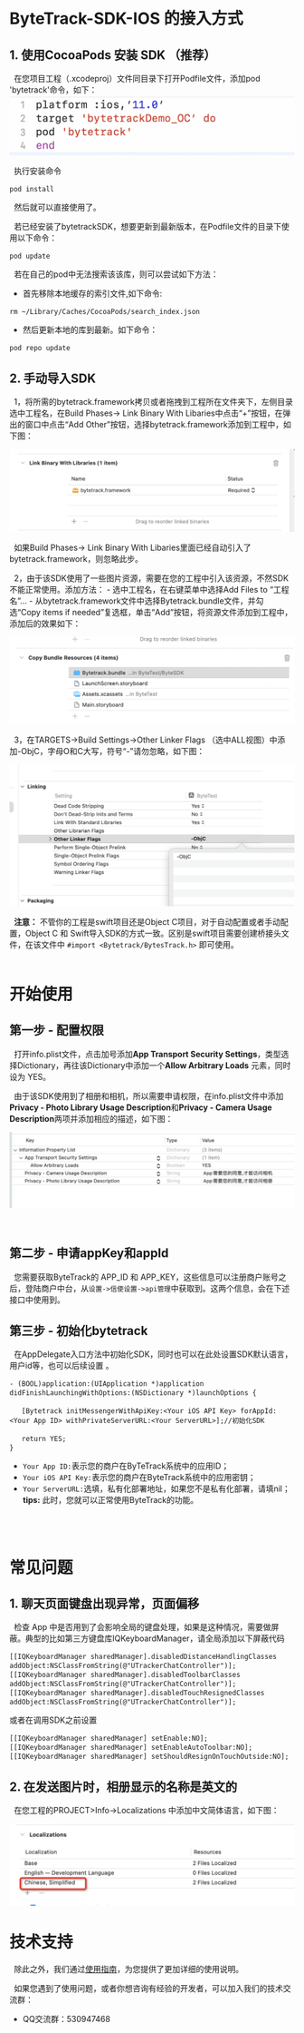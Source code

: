 # ByteTrack-SDK-IOS 的接入方式
## 1. 使用CocoaPods 安装 SDK （推荐）
 &nbsp;&nbsp;在您项目工程（.xcodeproj）文件同目录下打开Podfile文件，添加pod 'bytetrack'命令，如下：
 ![](https://github.com/byte-track/picture/blob/master/pictures/podPic.png)
 
 &nbsp;&nbsp;执行安装命令
 ```
pod install
```
&nbsp;&nbsp;然后就可以直接使用了。

&nbsp;&nbsp;若已经安装了bytetrackSDK，想要更新到最新版本，在Podfile文件的目录下使用以下命令：
 ```
pod update 
```
&nbsp;&nbsp;若在自己的pod中无法搜索该该库，则可以尝试如下方法：
- 首先移除本地缓存的索引文件,如下命令:
 ```
rm ~/Library/Caches/CocoaPods/search_index.json
```
- 然后更新本地的库到最新。如下命令：
 ```
pod repo update
```
## 2. 手动导入SDK 

&nbsp;&nbsp;1，将所需的bytetrack.framework拷贝或者拖拽到工程所在文件夹下，左侧目录选中工程名，在Build Phases-> Link Binary With Libaries中点击“+”按钮，在弹出的窗口中点击“Add Other”按钮，选择bytetrack.framework添加到工程中，如下图：

![](https://github.com/byte-track/picture/blob/master/pictures/FCDF2382-9AB2-4E3A-B1A2-AD652B39D424.png)

&nbsp;&nbsp;如果Build Phases-> Link Binary With Libaries里面已经自动引入了bytetrack.framework，则忽略此步。  

&nbsp;&nbsp;2，由于该SDK使用了一些图片资源，需要在您的工程中引入该资源，不然SDK不能正常使用。添加方法： 
    - 选中工程名，在右键菜单中选择Add Files to “工程名”…
    - 从bytetrack.framework文件中选择Bytetrack.bundle文件，并勾选“Copy items if needed”复选框，单击“Add”按钮，将资源文件添加到工程中，添加后的效果如下：

![](https://github.com/byte-track/picture/blob/master/pictures/72A0D769-3C13-488E-86BF-EA8BB19CC03E.png)

&nbsp;&nbsp;3，在TARGETS->Build Settings->Other Linker Flags （选中ALL视图）中添加-ObjC，字母O和C大写，符号“-”请勿忽略，如下图：

![](https://github.com/byte-track/picture/blob/master/pictures/EEBBBE2E-DC6A-4A56-8F66-94082C9F407F.png)

&nbsp;&nbsp;**注意：** 不管你的工程是swift项目还是Object C项目，对于自动配置或者手动配置，Object C 和 Swift导入SDK的方式一致。区别是swift项目需要创建桥接头文件，在该文件中 `#import <Bytetrack/BytesTrack.h>` 即可使用。
<br/>
<br/>

# 开始使用
## 第一步 - 配置权限
&nbsp;&nbsp;打开info.plist文件，点击加号添加**App Transport Security Settings**，类型选择Dictionary，再往该Dictionary中添加一个**Allow Arbitrary Loads** 元素，同时设为 YES。

&nbsp;&nbsp;由于该SDK使用到了相册和相机，所以需要申请权限，在info.plist文件中添加**Privacy - Photo Library Usage Description**和**Privacy - Camera Usage Description**两项并添加相应的描述，如下图：

![](https://github.com/byte-track/picture/blob/master/pictures/AD1FCDF6-AC3B-492E-BE74-2AB6E1915B61.png)

<br/>

## 第二步 - 申请appKey和appId
&nbsp;&nbsp;您需要获取ByteTrack的 APP_ID 和 APP_KEY，这些信息可以注册商户账号之后，登陆商户中台，从`设置->信使设置->api管理`中获取到。这两个信息，会在下述接口中使用到。

## 第三步 - 初始化bytetrack
&nbsp;&nbsp;在AppDelegate入口方法中初始化SDK，同时也可以在此处设置SDK默认语言，用户id等，也可以后续设置
。
 ```
- (BOOL)application:(UIApplication *)application didFinishLaunchingWithOptions:(NSDictionary *)launchOptions {
    
    [Bytetrack initMessengerWithApiKey:<Your iOS API Key> forAppId:<Your App ID> withPrivateServerURL:<Your ServerURL>];//初始化SDK

    return YES;
}
```
- `Your App ID:`表示您的商户在ByTeTrack系统中的应用ID；
- `Your iOS API Key:`表示您的商户在ByteTrack系统中的应用密钥；
- `Your ServerURL:`选填，私有化部署地址，如果您不是私有化部署，请填nil；
**tips:** 此时，您就可以正常使用ByteTrack的功能。
<br/>
<br/>

# 常见问题
## 1. 聊天页面键盘出现异常，页面偏移
&nbsp;&nbsp;检查 App 中是否用到了会影响全局的键盘处理，如果是这种情况，需要做屏蔽。典型的比如第三方键盘库IQKeyboardManager，请全局添加以下屏蔽代码
 ```
[[IQKeyboardManager sharedManager].disabledDistanceHandlingClasses addObject:NSClassFromString(@"UTrackerChatController")];
[[IQKeyboardManager sharedManager].disabledToolbarClasses addObject:NSClassFromString(@"UTrackerChatController")];
[[IQKeyboardManager sharedManager].disabledTouchResignedClasses addObject:NSClassFromString(@"UTrackerChatController")];
```
或者在调用SDK之前设置
```
[[IQKeyboardManager sharedManager] setEnable:NO];
[[IQKeyboardManager sharedManager] setEnableAutoToolbar:NO];
[[IQKeyboardManager sharedManager] setShouldResignOnTouchOutside:NO];
```
## 2. 在发送图片时，相册显示的名称是英文的
&nbsp;&nbsp;在您工程的PROJECT>Info->Localizations 中添加中文简体语言，如下图：

![](https://github.com/byte-track/picture/blob/master/pictures/L1VzZXJzL3N1bmxpYW5nL0xpYnJhcnkvQ29udGFpbmVycy81WlNMMkNKVTJULmNvbS5kaW5ndGFsay5tYWMvRGF0YS9MaWJyYXJ5L0FwcGxpY2F0aW9uIFN1cHBvcnQvRGluZ1RhbGtNYWMvMjYxMTA3NTY1X3YyL0ltYWdlRmlsZXMvMTY2MzMwODM5OTcxM182RkE5Q0Y3NS03Q0JBLTRENzEtQjI1MC0zNTYzMzM3RDU1M0IucG5n.png)

# 技术支持
&nbsp;&nbsp;除此之外，我们通过[使用指南](https://www.yuque.com/books/share/ad2cd6ce-faee-4c99-b6cb-4dc44564952e/fmyt4m)，为您提供了更加详细的使用说明。

&nbsp;&nbsp;如果您遇到了使用问题，或者你想咨询有经验的开发者，可以加入我们的技术交流群：
- QQ交流群：530947468

